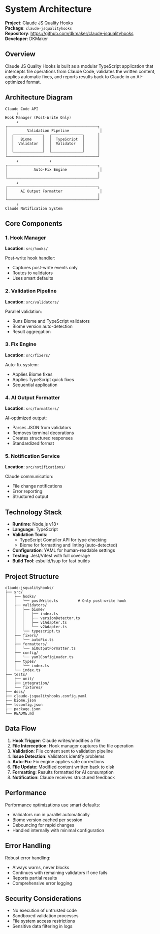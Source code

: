 # System Architecture

**Project**: Claude JS Quality Hooks  
**Package**: `claude-jsqualityhooks`  
**Repository**: https://github.com/dkmaker/claude-jsqualityhooks  
**Developer**: DKMaker

## Overview

Claude JS Quality Hooks is built as a modular TypeScript application that intercepts file operations from Claude Code, validates the written content, applies automatic fixes, and reports results back to Claude in an AI-optimized format.

## Architecture Diagram

```
Claude Code API
     ↓
Hook Manager (Post-Write Only)
     ↓
┌─────────────────────────────────────────┐
│         Validation Pipeline              │
│  ┌─────────────┐  ┌──────────────┐      │
│  │   Biome     │  │  TypeScript  │      │
│  │  Validator  │  │  Validator   │      │
│  │             │  │              │      │
│  └─────────────┘  └──────────────┘      │
└─────────────────────────────────────────┘
     ↓              ↓              
┌─────────────────────────────────────────┐
│            Auto-Fix Engine               │
│                                         │
└─────────────────────────────────────────┘
     ↓
┌─────────────────────────────────────────┐
│      AI Output Formatter                 │
│                                         │
└─────────────────────────────────────────┘
     ↓
Claude Notification System
```

## Core Components

### 1. Hook Manager
**Location**: `src/hooks/`

Post-write hook handler:
- Captures post-write events only
- Routes to validators
- Uses smart defaults

### 2. Validation Pipeline
**Location**: `src/validators/`

Parallel validation:
- Runs Biome and TypeScript validators
- Biome version auto-detection
- Result aggregation

### 3. Fix Engine
**Location**: `src/fixers/`

Auto-fix system:
- Applies Biome fixes
- Applies TypeScript quick fixes
- Sequential application

### 4. AI Output Formatter
**Location**: `src/formatters/`

AI-optimized output:
- Parses JSON from validators
- Removes terminal decorations
- Creates structured responses
- Standardized format

### 5. Notification Service
**Location**: `src/notifications/`

Claude communication:
- File change notifications
- Error reporting
- Structured output

## Technology Stack

- **Runtime**: Node.js v18+
- **Language**: TypeScript
- **Validation Tools**:
  - TypeScript Compiler API for type checking
  - Biome for formatting and linting (auto-detected)
- **Configuration**: YAML for human-readable settings
- **Testing**: Jest/Vitest with full coverage
- **Build Tool**: esbuild/tsup for fast builds

## Project Structure

```
claude-jsqualityhooks/
├── src/
│   ├── hooks/
│   │   └── postWrite.ts         # Only post-write hook
│   ├── validators/
│   │   ├── biome/
│   │   │   ├── index.ts
│   │   │   ├── versionDetector.ts
│   │   │   ├── v1Adapter.ts
│   │   │   └── v2Adapter.ts
│   │   └── typescript.ts
│   ├── fixers/
│   │   └── autoFix.ts
│   ├── formatters/
│   │   └── aiOutputFormatter.ts
│   ├── config/
│   │   └── yamlConfigLoader.ts
│   ├── types/
│   │   └── index.ts
│   └── index.ts
├── tests/
│   ├── unit/
│   ├── integration/
│   └── fixtures/
├── docs/
├── claude-jsqualityhooks.config.yaml
├── biome.json
├── tsconfig.json
├── package.json
└── README.md
```

## Data Flow

1. **Hook Trigger**: Claude writes/modifies a file
2. **File Interception**: Hook manager captures the file operation
3. **Validation**: File content sent to validation pipeline
4. **Issue Detection**: Validators identify problems
5. **Auto-Fix**: Fix engine applies safe corrections
6. **File Update**: Modified content written back to disk
7. **Formatting**: Results formatted for AI consumption
8. **Notification**: Claude receives structured feedback

## Performance

Performance optimizations use smart defaults:
- Validators run in parallel automatically
- Biome version cached per session
- Debouncing for rapid changes
- Handled internally with minimal configuration

## Error Handling

Robust error handling:
- Always warns, never blocks
- Continues with remaining validators if one fails
- Reports partial results
- Comprehensive error logging

## Security Considerations

- No execution of untrusted code
- Sandboxed validation processes
- File system access restrictions
- Sensitive data filtering in logs
